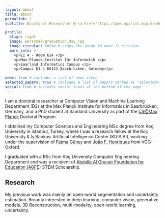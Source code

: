 ```yaml
---
layout: about
title: about
permalink: /
subtitle: Docotoral Researcher @ <a href='https://www.mpi-inf.mpg.de/departments/computer-vision-and-machine-learning'>Max Planck Institute for Informatics</a>

profile:
  align: right
  image: personal/graduation_day.jpg
  image_circular: false # crops the image to make it circular
  more_info: >
    <p>E1 4 - Room 624 </p>
    <p>Max-Planck-Institut für Informatik </p>
    <p>Saarland Informatics Campus </p>
    <p>Campus E1 4 66123 Saarbrücken, Germany</p>

news: true # includes a list of news items
selected_papers: true # includes a list of papers marked as "selected={true}"
social: true # includes social icons at the bottom of the page
---
```


I am a doctoral researcher at Computer Vision and Machine Learning Department (D2) at the Max Planck Institute for Informatics in Saarbrücken, Germany, and a PhD student at Saarland University as part of the [CS@Max Planck](https://www.cis.mpg.de/) Doctoral Program.

I obtained my Computer Sciences and Engineering MSc degree from Koç University in Istanbul, Turkey, where I was a research fellow at the Koç University & İş Bankası Artificial Intelligence Center (KUIS AI), working under the supervision of [Fatma Güney](https://mysite.ku.edu.tr/fguney/) and [João F. Henriques](https://www.robots.ox.ac.uk/~joao/) from VGG-Oxford.

I graduated with a BSc from Koç University Computer Engineering Department and was a recipient of [Abdulla Al Ghurair Foundation for Education (AGFE)](https://www.alghurairfoundation.org/about-us/) STEM Scholarship.

## Research

My previous work was mainly on open-world segmentation and uncertainty estimation. Broadly interested in deep learning, computer vision, generative models, 3D Reconstruction, multi-modality, open-world learning, uncertainty.
